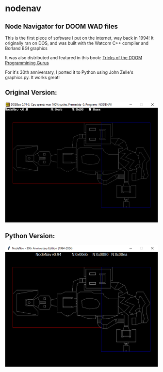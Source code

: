 
# nodenav

## Node Navigator for DOOM WAD files

This is the first piece of software I put on the internet, way back in 1994!
It originally ran on DOS, and was built with the Watcom C++ compiler and Borland BGI graphics

It was also distributed and featured in this book:
[Tricks of the DOOM Programmining Gurus](https://archive.org/details/tricks-of-the-doom-programming-gurus)

For it's 30th anniversary, I ported it to Python using John Zelle's graphics.py.
It works great!

## Original Version:

![Original Screenshot](images/dos.png)

## Python Version:

![Python Screenshot](images/python.png)

